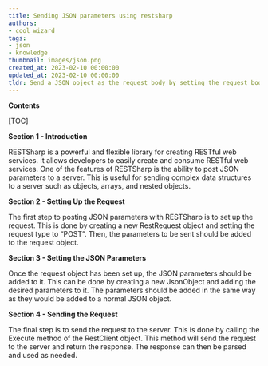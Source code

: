 ```yaml
---
title: Sending JSON parameters using restsharp
authors:
- cool_wizard
tags:
- json
- knowledge
thumbnail: images/json.png
created_at: 2023-02-10 00:00:00
updated_at: 2023-02-10 00:00:00
tldr: Send a JSON object as the request body by setting the request body directly and setting the request content type to `application/json`.
---
```


**Contents**

[TOC]

**Section 1 - Introduction**

RESTSharp is a powerful and flexible library for creating RESTful web services. It allows developers to easily create and consume RESTful web services. One of the features of RESTSharp is the ability to post JSON parameters to a server. This is useful for sending complex data structures to a server such as objects, arrays, and nested objects.

**Section 2 - Setting Up the Request**

The first step to posting JSON parameters with RESTSharp is to set up the request. This is done by creating a new RestRequest object and setting the request type to “POST”. Then, the parameters to be sent should be added to the request object.

**Section 3 - Setting the JSON Parameters**

Once the request object has been set up, the JSON parameters should be added to it. This can be done by creating a new JsonObject and adding the desired parameters to it. The parameters should be added in the same way as they would be added to a normal JSON object.

**Section 4 - Sending the Request**

The final step is to send the request to the server. This is done by calling the Execute method of the RestClient object. This method will send the request to the server and return the response. The response can then be parsed and used as needed.
